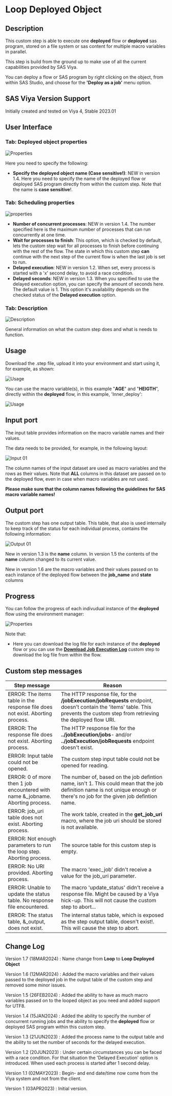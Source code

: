 # Loop Deployed Object

## Description

This custom step is able to execute one **deployed** flow or **deployed** sas program, stored on a file system or sas content for multiple macro variables in parallel.

This step is build from the ground up to make use of all the current capabilities provided by SAS Viya.

You can deploy a flow or SAS program by right clicking on the object, from within SAS Studio, and choose for the **'Deploy as a job'** menu option.

## SAS Viya Version Support

Initially created and tested on Viya 4, Stable 2023.01

## User Interface

### Tab: Deployed object properties

![Properties](img/UI_job_properties.PNG)

Here you need to specify the following:
- **Specify the deployed object name (Case sensitive!)**: NEW in version 1.4. Here you need to specify the name of the deployed flow or deployed SAS program directly from within the custom step. Note that the name is **case sensitive**!.

### Tab: Scheduling properties

![properties](img/UI_scheduling_properties.PNG)

- **Number of concurrent processes**: NEW in version 1.4. The number specified here is the maximum number of processes that can run concurrently at one time.
- **Wait for processes to finish**: This option, which is checked by default, lets the custom step wait for all processes to finish before continuing with the rest of the flow. The state in which this custom step **can** continue with the next step of the current flow is when the last job is set to run.
- **Delayed execution**: NEW in version 1.2. When set, every process is started with a 'x' second delay, to avoid a race condition. 
- **Delayed seconds**: NEW in version 1.3. When you specified to use the delayed execution option, you can specify the amount of seconds here. The default value is 1. This option it's availability depends on the checked status of the **Delayed execution** option.

### Tab: Description

![Description](img/UI_description.PNG)

General information on what the custom step does and what is needs to function.

## Usage

Download the .step file, upload it into your environment and start using it, for example, as shown:

![Usage](img/Usage.PNG)

You can use the macro variable(s), in this example "**AGE**" and "**HEIGTH**", directly within the **deployed** flow, in this example, 'Inner_deploy':

![Usage](img/Usage_inner_flow.PNG)

## Input port

The input table provides information on the macro variable names and their values. 

The data needs to be provided, for example, in the following layout:

![Input 01](img/Input_01.PNG)

The column names of the input dataset are used as macro variables and the rows as their values.
Note that **ALL** columns in this dataset are passed on to the deployed flow, even in case when macro variables are not used.

**Please make sure that the column names following the guidelines for SAS macro variable names!**

## Output port

The custom step has one output table. This table, that also is used internally to keep track of the status for each individual process, contains the following information:

![Output 01](img/Output_01.PNG)

New in version 1.3 is the **name** column. In version 1.5 the contents of the **name** column changed to its current value.

New in version 1.6 are the macro variables and their values passed on to each instance of the deployed flow between the **job_name** and **state** columns

## Progress

You can follow the progress of each indivudual instance of the **deployed** flow using the environment manager:

![Properties](img/Runtime.PNG)

Note that: 
- Here you can download the log file for each instance of the **deployed** flow or you can use the [**Download Job Execution Log**](../Download%20Job%20Execution%20Log/README.md) custom step to download the log file from within the flow.

## Custom step messages
| Step message                                                     | Reason    |
|------------------------------------------------------------------|-----------|
| ERROR: The items table in the response file does not exist. Aborting process.  | The HTTP response file, for the **/jobExecution/jobRequests** endpoint, doesn't contain the 'items' table. This prevents the custom step from retrieving the deployed flow URI.|
| ERROR: The response file does not exist. Aborting process.  | The HTTP response file for the **../jobExecution/jobs**- and/or **../jobExecution/jobRequests** endpoint doesn't exist.  |
| ERROR: Input table could not be opened.  | The custom step input table could not be opened for reading. |
| ERROR: 0 of more then 1 job encountered with name &_jobname. Aborting process.  | The number of, based on the job defintion name, isn't 1. This could mean that the job definition name is not unique enough or there's no job for the given job defintion name.|
|ERROR: job_uri table does not exist. Aborting process. | The work table, created in the **get_job_uri** macro, where the job uri should be stored is not available. |
| ERROR: Not enough parameters to run the loop step. Aborting process. | The source table for this custom step is empty. |
| ERROR: No URI provided. Aborting process. | The macro 'exec_job' didn't receive a value for the job_uri parameter. |
| ERROR: Unable to update the status table. No response file encountered. | The macro 'update_status' didn't receive a response file. Might be caused by a Viya hick-up. This will not cause the custom step to abort... |
| ERROR: The status table, &_output, does not exist. | The internal status table, which is exposed as the step output table, doesn't exist!. This will cause the step to abort. |

## Change Log

Version 1.7 (18MAR2024) : Name change from **Loop** to **Loop Deployed Object**

Version 1.6 (12MAR2024) : Added the macro variables and their values passed to the deployed job in the output table of the custom step and removed some minor issues.

Version 1.5 (26FEB2024) : Added the ability to have as much macro variables passed on to the looped object as you need and added support for UTF8.

Version 1.4 (15JAN2024) : Added the ability to specify the number of concurrent running jobs and the ability to specify the **deployed** flow or deployed SAS program within this custom step.

Version 1.3 (21JUN2023) : Added the process name to the output table and the ability to set the number of seconds for the delayed execution.

Version 1.2 (20JUN2023) : Under certain circumstances you can be faced with a race condition. For that situation the 'Delayed Execution' option is introduced. When used each process is started after 1 second delay.

Version 1.1 (02MAY2023) : Begin- and end date/time now come from the Viya system and not from the client.

Version 1 (03APR2023)   : Initial version.
